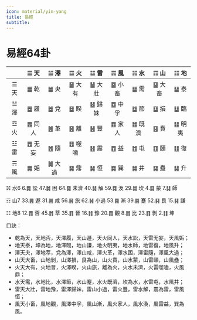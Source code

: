 ```yaml
---
icon: material/yin-yang
title: 易經
subtitle: 
---
```


# 易經64卦 

|     | ☰ 天 |	☱ 澤 |	☲ 火 |	☳ 雷 |	☴ 風 |	☵ 水 |	☶ 山 |	☷ 地 |
| :-: | :-:  | :-:   | :-:   | :-:   | :-:   | :-:   | :-:   | :-:   |
| ☰ 天 | ䷀ 乾 | ䷪ 夬 | ䷍ 大有 | ䷡ 大壯 | ䷈ 小畜 | ䷄ 需 | ䷙ 大畜 | ䷊ 泰 |
| ☱ 澤 | ䷉ 履 | ䷹ 兌 | ䷥ 睽 | ䷵ 歸妹 | ䷼ 中孚 | ䷻ 節 | ䷨ 損 | ䷒ 臨 |
| ☲ 火 | ䷌ 同人 | ䷰ 革 | ䷝ 離 | ䷶ 豐 | ䷤ 家人 | ䷾ 既濟 | ䷕ 賁 | ䷣ 明夷 |
| ☳ 雷 | ䷘ 无妄 | ䷐ 隨 | ䷔ 噬嗑 | ䷲ 震 | ䷩ 益  | ䷂ 屯 | ䷚ 頤 | ䷗ 復 |
| ☴ 風 | ䷫ 姤 | ䷛ 大過 | ䷱ 鼎 | ䷟ 恒 | ䷸ 巽 | ䷯ 井 | ䷑ 蠱 | ䷭ 升 |



☵ 水6 	6.䷅ 訟 	47.䷮ 困 	64.䷿ 未濟 	40.䷧ 解 	59.䷺ 渙 	29.䷜ 坎 	4.䷃ 蒙 	7.䷆ 師

☶ 山7 	33.䷠ 遯 	31.䷞ 咸 	56.䷷ 旅 	62.䷽ 小過 	53.䷴ 漸 	39.䷦ 蹇 	52.䷳ 艮 	15.䷎ 謙

☷ 地8 	12.䷋ 否 	45.䷬ 萃 	35.䷢ 晉 	16.䷏ 豫 	20.䷓ 觀 	8.䷇ 比 	23.䷖ 剝 	2.䷁ 坤




口訣：

 -  乾為天，天地否，天澤履，天山遯，天火同人，天水訟，天雷无妄，天風姤；
 -  地天泰，坤為地，地澤臨，地山謙，地火明夷，地水師，地雷復，地風升；
 -  澤天夬，澤地萃，兌為澤，澤山咸，澤火革，澤水困，澤雷隨，澤風大過；
 -  山天大畜，山地剝，山澤損，艮為山，山火賁，山水蒙，山雷頤，山風蠱；
 -  火天大有，火地晉，火澤睽，火山旅，離為火，火水未濟，火雷噬嗑，火風鼎；
 -  水天需，水地比，水澤節，水山蹇，水火既濟，坎為水，水雷屯，水風井；
 -  雷天大壯，雷地豫，雷澤歸妹，雷山小過，雷火豐，雷水解，震為雷，雷風恒；
 -  風天小畜，風地觀，風澤中孚，風山漸，風火家人，風水渙，風雷益，巽為風。



